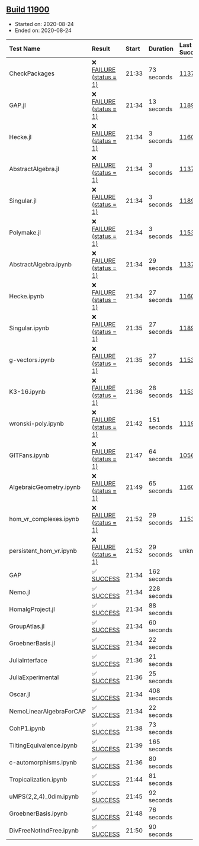 ## [Build 11900](https://oscarci.mathematik.uni-kl.de/job/oscar/11900/)

* Started on: 2020-08-24
* Ended on: 2020-08-24

| Test Name    | Result | Start | Duration | Last Success | First Failure |
|:-------------|:-------|:------|:---------|:-------------|:--------------|
| CheckPackages | ❌ [FAILURE (status = 1)](https://oscarci.mathematik.uni-kl.de/job/oscar/11900/artifact/logs/build-11900/CheckPackages.log) | 21:33 | 73 seconds | [11376](https://oscarci.mathematik.uni-kl.de/job/oscar/11376/) | [11377](https://oscarci.mathematik.uni-kl.de/job/oscar/11377/) |
| GAP.jl | ❌ [FAILURE (status = 1)](https://oscarci.mathematik.uni-kl.de/job/oscar/11900/artifact/logs/build-11900/GAP.jl.log) | 21:34 | 13 seconds | [11899](https://oscarci.mathematik.uni-kl.de/job/oscar/11899/) | [11900](https://oscarci.mathematik.uni-kl.de/job/oscar/11900/) |
| Hecke.jl | ❌ [FAILURE (status = 1)](https://oscarci.mathematik.uni-kl.de/job/oscar/11900/artifact/logs/build-11900/Hecke.jl.log) | 21:34 | 3 seconds | [11602](https://oscarci.mathematik.uni-kl.de/job/oscar/11602/) | [11603](https://oscarci.mathematik.uni-kl.de/job/oscar/11603/) |
| AbstractAlgebra.jl | ❌ [FAILURE (status = 1)](https://oscarci.mathematik.uni-kl.de/job/oscar/11900/artifact/logs/build-11900/AbstractAlgebra.jl.log) | 21:34 | 3 seconds | [11376](https://oscarci.mathematik.uni-kl.de/job/oscar/11376/) | [11377](https://oscarci.mathematik.uni-kl.de/job/oscar/11377/) |
| Singular.jl | ❌ [FAILURE (status = 1)](https://oscarci.mathematik.uni-kl.de/job/oscar/11900/artifact/logs/build-11900/Singular.jl.log) | 21:34 | 3 seconds | [11893](https://oscarci.mathematik.uni-kl.de/job/oscar/11893/) | [11894](https://oscarci.mathematik.uni-kl.de/job/oscar/11894/) |
| Polymake.jl | ❌ [FAILURE (status = 1)](https://oscarci.mathematik.uni-kl.de/job/oscar/11900/artifact/logs/build-11900/Polymake.jl.log) | 21:34 | 3 seconds | [11532](https://oscarci.mathematik.uni-kl.de/job/oscar/11532/) | [11533](https://oscarci.mathematik.uni-kl.de/job/oscar/11533/) |
| AbstractAlgebra.ipynb | ❌ [FAILURE (status = 1)](https://oscarci.mathematik.uni-kl.de/job/oscar/11900/artifact/logs/build-11900/AbstractAlgebra.ipynb.log) | 21:34 | 29 seconds | [11376](https://oscarci.mathematik.uni-kl.de/job/oscar/11376/) | [11377](https://oscarci.mathematik.uni-kl.de/job/oscar/11377/) |
| Hecke.ipynb | ❌ [FAILURE (status = 1)](https://oscarci.mathematik.uni-kl.de/job/oscar/11900/artifact/logs/build-11900/Hecke.ipynb.log) | 21:34 | 27 seconds | [11602](https://oscarci.mathematik.uni-kl.de/job/oscar/11602/) | [11603](https://oscarci.mathematik.uni-kl.de/job/oscar/11603/) |
| Singular.ipynb | ❌ [FAILURE (status = 1)](https://oscarci.mathematik.uni-kl.de/job/oscar/11900/artifact/logs/build-11900/Singular.ipynb.log) | 21:35 | 27 seconds | [11893](https://oscarci.mathematik.uni-kl.de/job/oscar/11893/) | [11894](https://oscarci.mathematik.uni-kl.de/job/oscar/11894/) |
| g-vectors.ipynb | ❌ [FAILURE (status = 1)](https://oscarci.mathematik.uni-kl.de/job/oscar/11900/artifact/logs/build-11900/g-vectors.ipynb.log) | 21:35 | 27 seconds | [11532](https://oscarci.mathematik.uni-kl.de/job/oscar/11532/) | [11533](https://oscarci.mathematik.uni-kl.de/job/oscar/11533/) |
| K3-16.ipynb | ❌ [FAILURE (status = 1)](https://oscarci.mathematik.uni-kl.de/job/oscar/11900/artifact/logs/build-11900/K3-16.ipynb.log) | 21:36 | 28 seconds | [11532](https://oscarci.mathematik.uni-kl.de/job/oscar/11532/) | [11533](https://oscarci.mathematik.uni-kl.de/job/oscar/11533/) |
| wronski-poly.ipynb | ❌ [FAILURE (status = 1)](https://oscarci.mathematik.uni-kl.de/job/oscar/11900/artifact/logs/build-11900/wronski-poly.ipynb.log) | 21:42 | 151 seconds | [11192](https://oscarci.mathematik.uni-kl.de/job/oscar/11192/) | [11193](https://oscarci.mathematik.uni-kl.de/job/oscar/11193/) |
| GITFans.ipynb | ❌ [FAILURE (status = 1)](https://oscarci.mathematik.uni-kl.de/job/oscar/11900/artifact/logs/build-11900/GITFans.ipynb.log) | 21:47 | 64 seconds | [10566](https://oscarci.mathematik.uni-kl.de/job/oscar/10566/) | [10567](https://oscarci.mathematik.uni-kl.de/job/oscar/10567/) |
| AlgebraicGeometry.ipynb | ❌ [FAILURE (status = 1)](https://oscarci.mathematik.uni-kl.de/job/oscar/11900/artifact/logs/build-11900/AlgebraicGeometry.ipynb.log) | 21:49 | 65 seconds | [11602](https://oscarci.mathematik.uni-kl.de/job/oscar/11602/) | [11603](https://oscarci.mathematik.uni-kl.de/job/oscar/11603/) |
| hom_vr_complexes.ipynb | ❌ [FAILURE (status = 1)](https://oscarci.mathematik.uni-kl.de/job/oscar/11900/artifact/logs/build-11900/hom_vr_complexes.ipynb.log) | 21:52 | 29 seconds | [11532](https://oscarci.mathematik.uni-kl.de/job/oscar/11532/) | [11533](https://oscarci.mathematik.uni-kl.de/job/oscar/11533/) |
| persistent_hom_vr.ipynb | ❌ [FAILURE (status = 1)](https://oscarci.mathematik.uni-kl.de/job/oscar/11900/artifact/logs/build-11900/persistent_hom_vr.ipynb.log) | 21:52 | 29 seconds | unknown | unknown |
| GAP | ✅ [SUCCESS](https://oscarci.mathematik.uni-kl.de/job/oscar/11900/artifact/logs/build-11900/GAP.log) | 21:34 | 162 seconds |  |  |
| Nemo.jl | ✅ [SUCCESS](https://oscarci.mathematik.uni-kl.de/job/oscar/11900/artifact/logs/build-11900/Nemo.jl.log) | 21:34 | 228 seconds |  |  |
| HomalgProject.jl | ✅ [SUCCESS](https://oscarci.mathematik.uni-kl.de/job/oscar/11900/artifact/logs/build-11900/HomalgProject.jl.log) | 21:34 | 88 seconds |  |  |
| GroupAtlas.jl | ✅ [SUCCESS](https://oscarci.mathematik.uni-kl.de/job/oscar/11900/artifact/logs/build-11900/GroupAtlas.jl.log) | 21:34 | 60 seconds |  |  |
| GroebnerBasis.jl | ✅ [SUCCESS](https://oscarci.mathematik.uni-kl.de/job/oscar/11900/artifact/logs/build-11900/GroebnerBasis.jl.log) | 21:34 | 22 seconds |  |  |
| JuliaInterface | ✅ [SUCCESS](https://oscarci.mathematik.uni-kl.de/job/oscar/11900/artifact/logs/build-11900/JuliaInterface.log) | 21:36 | 21 seconds |  |  |
| JuliaExperimental | ✅ [SUCCESS](https://oscarci.mathematik.uni-kl.de/job/oscar/11900/artifact/logs/build-11900/JuliaExperimental.log) | 21:36 | 25 seconds |  |  |
| Oscar.jl | ✅ [SUCCESS](https://oscarci.mathematik.uni-kl.de/job/oscar/11900/artifact/logs/build-11900/Oscar.jl.log) | 21:34 | 408 seconds |  |  |
| NemoLinearAlgebraForCAP | ✅ [SUCCESS](https://oscarci.mathematik.uni-kl.de/job/oscar/11900/artifact/logs/build-11900/NemoLinearAlgebraForCAP.log) | 21:34 | 22 seconds |  |  |
| CohP1.ipynb | ✅ [SUCCESS](https://oscarci.mathematik.uni-kl.de/job/oscar/11900/artifact/logs/build-11900/CohP1.ipynb.log) | 21:38 | 73 seconds |  |  |
| TiltingEquivalence.ipynb | ✅ [SUCCESS](https://oscarci.mathematik.uni-kl.de/job/oscar/11900/artifact/logs/build-11900/TiltingEquivalence.ipynb.log) | 21:39 | 165 seconds |  |  |
| c-automorphisms.ipynb | ✅ [SUCCESS](https://oscarci.mathematik.uni-kl.de/job/oscar/11900/artifact/logs/build-11900/c-automorphisms.ipynb.log) | 21:36 | 80 seconds |  |  |
| Tropicalization.ipynb | ✅ [SUCCESS](https://oscarci.mathematik.uni-kl.de/job/oscar/11900/artifact/logs/build-11900/Tropicalization.ipynb.log) | 21:44 | 81 seconds |  |  |
| uMPS(2,2,4)_0dim.ipynb | ✅ [SUCCESS](https://oscarci.mathematik.uni-kl.de/job/oscar/11900/artifact/logs/build-11900/uMPS-2-2-4-_0dim.ipynb.log) | 21:45 | 92 seconds |  |  |
| GroebnerBasis.ipynb | ✅ [SUCCESS](https://oscarci.mathematik.uni-kl.de/job/oscar/11900/artifact/logs/build-11900/GroebnerBasis.ipynb.log) | 21:48 | 76 seconds |  |  |
| DivFreeNotIndFree.ipynb | ✅ [SUCCESS](https://oscarci.mathematik.uni-kl.de/job/oscar/11900/artifact/logs/build-11900/DivFreeNotIndFree.ipynb.log) | 21:50 | 90 seconds |  |  |
